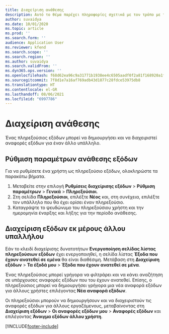 ```yaml
---
title: Διαχείριση ανάθεσης
description: Αυτό το θέμα παρέχει πληροφορίες σχετικά με τον τρόπο με τον οποίο ένας πληρεξούσιος εξόδων μπορεί να δημιουργήσει και να διαχειριστεί αναφορές εξόδων για έναν άλλο υπάλληλο.
author: suvaidya
ms.date: 10/01/2020
ms.topic: article
ms.prod: ''
ms.search.form: ''
audience: Application User
ms.reviewer: kfend
ms.search.scope: ''
ms.search.region: ''
ms.author: suvaidya
ms.search.validFrom: ''
ms.dyn365.ops.version: ''
ms.openlocfilehash: f68d62ea96c9a31771b1938ee4c6505aadf0f2a81f168920a1f057227b986281
ms.sourcegitcommit: 7f8d1e7a16af769adb43d1877c28fdce53975db8
ms.translationtype: HT
ms.contentlocale: el-GR
ms.lasthandoff: 08/06/2021
ms.locfileid: "6997786"
---
```

# <a name="manage-delegation"></a>Διαχείριση ανάθεσης
Ένας πληρεξούσιος εξόδων μπορεί να δημιουργήσει και να διαχειριστεί αναφορές εξόδων για έναν άλλο υπάλληλο.

## <a name="configuring-expense-delegation"></a>Ρύθμιση παραμέτρων ανάθεσης εξόδων

Για να ρυθμίσετε ένα χρήστη ως πληρεξούσιο εξόδων, ολοκληρώστε τα παρακάτω βήματα. 
1. Μεταβείτε στην επιλογή **Ρυθμίσεις διαχείρισης εξόδων** > **Ρύθμιση παραμέτρων** > **Γενικά** > **Πληρεξούσιοι**. 
2. Στη σελίδα **Πληρεξούσιοι**, επιλέξτε **Νέος** και, στη συνέχεια, επιλέξτε τον υπάλληλο που θα έχει ορίσει έναν πληρεξούσιο. 
3. Καταγράψτε το ψευδώνυμο του πληρεξούσιου χρήστη και την ημερομηνία έναρξης και λήξης για την περίοδο ανάθεσης.

## <a name="manage-expenses-on-behalf-of-another-employee"></a>Διαχείριση εξόδων εκ μέρους άλλου υπαλλήλου

Εάν το κλειδί διαχείρισης δυνατοτήτων **Ενεργοποίηση σελίδας λίστας πληρεξούσιων εξόδων** έχει ενεργοποιηθεί, η σελίδα λίστας **Έξοδα που έχουν ανατεθεί σε εμένα** θα είναι διαθέσιμη. Μετάβαση στη **Διαχείριση εξόδων** > **Τα έξοδά μου** > **Έξοδα που έχουν ανατεθεί σε μένα**.

Ένας πληρεξούσιος μπορεί γρήγορα να φιλτράρει και να κάνει αναζήτηση σε υπάρχουσες αναφορές εξόδων που του έχουν ανατεθεί. Επίσης, ο πληρεξούσιος μπορεί να δημιουργήσει γρήγορα μια νέα αναφορά εξόδων για άλλους χρήστες επιλέγοντας **Νέα αναφορά εξόδων**.

Οι πληρεξούσιοι μπορούν να δημιουργήσουν και να διαχειριστούν τις αναφορές εξόδων για άλλους εργαζόμενους, μεταβαίνοντας στη **Διαχείριση εξόδων** > **Οι αναφορές εξόδων μου** > **Αναφορές εξόδων** και επιλέγοντας **Άνοιγμα εξόδων άλλου χρήστη**.


[!INCLUDE[footer-include](../includes/footer-banner.md)]
